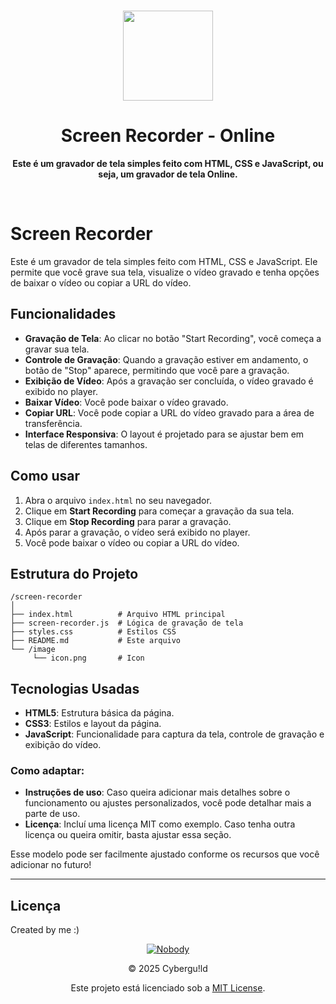<br>

<div align="center">

[<img src="https://raw.githubusercontent.com/JempUnkn/webtv-beta/refs/heads/main/app-icon.png" width="144"/>](https://github.com/jempunkn)

  <h1 align="center">Screen Recorder - Online</h1>

  <p align="center">
    <strong>Este é um gravador de tela simples feito com HTML, CSS e JavaScript, ou seja, um gravador de tela Online.</strong>
  </p>
<br>
</div>

# Screen Recorder
Este é um gravador de tela simples feito com HTML, CSS e JavaScript. Ele permite que você grave sua tela, visualize o vídeo gravado e tenha opções de baixar o vídeo ou copiar a URL do vídeo.


## Funcionalidades

- **Gravação de Tela**: Ao clicar no botão "Start Recording", você começa a gravar sua tela.
- **Controle de Gravação**: Quando a gravação estiver em andamento, o botão de "Stop" aparece, permitindo que você pare a gravação.
- **Exibição de Vídeo**: Após a gravação ser concluída, o vídeo gravado é exibido no player.
- **Baixar Vídeo**: Você pode baixar o vídeo gravado.
- **Copiar URL**: Você pode copiar a URL do vídeo gravado para a área de transferência.
- **Interface Responsiva**: O layout é projetado para se ajustar bem em telas de diferentes tamanhos.

## Como usar

1. Abra o arquivo `index.html` no seu navegador.
2. Clique em **Start Recording** para começar a gravação da sua tela.
3. Clique em **Stop Recording** para parar a gravação.
4. Após parar a gravação, o vídeo será exibido no player.
5. Você pode baixar o vídeo ou copiar a URL do vídeo.

## Estrutura do Projeto

```
/screen-recorder
│
├── index.html          # Arquivo HTML principal
├── screen-recorder.js  # Lógica de gravação de tela
├── styles.css          # Estilos CSS
├── README.md           # Este arquivo
└── /image               
     └── icon.png       # Icon 
```

## Tecnologias Usadas

- **HTML5**: Estrutura básica da página.
- **CSS3**: Estilos e layout da página.
- **JavaScript**: Funcionalidade para captura da tela, controle de gravação e exibição do vídeo.
 

### Como adaptar:
- **Instruções de uso**: Caso queira adicionar mais detalhes sobre o funcionamento ou ajustes personalizados, você pode detalhar mais a parte de uso.
- **Licença**: Incluí uma licença MIT como exemplo. Caso tenha outra licença ou queira omitir, basta ajustar essa seção.

Esse modelo pode ser facilmente ajustado conforme os recursos que você adicionar no futuro!

---
## Licença
Created by me :)
<div align="center">

 [![Nobody](https://i.ibb.co/JqCcwCm/Turbo-Granny-29-Infobox-29.png)](https://github.com/JempUnkn)

© 2025 Cybergu!ld

Este projeto está licenciado sob a [MIT License](LICENSE).
</div>
